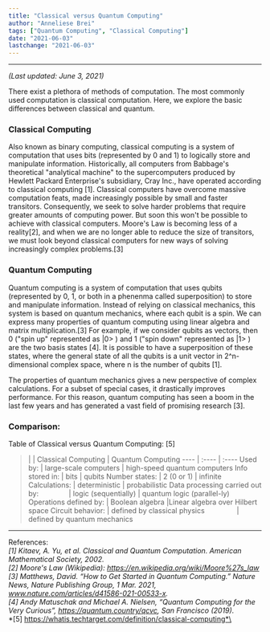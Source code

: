 ```yaml
---
title: "Classical versus Quantum Computing" 
author: "Anneliese Brei"
tags: ["Quantum Computing", "Classical Computing"] 
date: "2021-06-03" 
lastchange: "2021-06-03"
---
```

-----------------------------
*(Last updated: June 3, 2021)*


There exist a plethora of methods of computation. The most commonly used computation is classical computation. Here, we explore the basic differences between classical and quantum.

### Classical Computing

Also known as binary computing, classical computing is a system of computation that uses bits (represented by 0 and 1) to logically store and manipulate information. Historically, all computers from Babbage's theoretical "analytical machine" to the supercomputers produced by Hewlett Packard Enterprise's subsidiary, Cray Inc., have operated according to classical computing [1]. Classical computers have overcome massive computation feats, made increasingly possible by small and faster transitors. Consequently, we seek to solve harder problems that require greater amounts of computing power. But soon this won't be possible to achieve with classical computers. Moore's Law is becoming less of a reality[2],  and when we are no longer able to reduce the size of transitors, we must look beyond classical computers for new ways of solving increasingly complex problems.[3]

### Quantum Computing

Quantum computing is a system of computation that uses qubits (represented by 0, 1, or both in a phenenma called superposition) to store and manipulate information. Instead of relying on classical mechanics, this system is based on quantum mechanics, where each qubit is a spin. We can express many properties of quantum computing using linear algebra and matrix multiplication.[3] For example, if we consider qubits as vectors, then 0 ("spin up" represented as |0> ) and 1 ("spin down" represented as |1> ) are the two basis states [4]. It is possible to have a superposition of these states, where the general state of all the qubits is a unit vector in 2^n-dimensional complex space, where n is the number of qubits [1].

The properties of quantum mechanics gives a new perspective of complex calculations. For a subset of special cases, it drastically improves performance. For this reason, quantum computing has seen a boom in the last few years and has generated a vast field of promising research [3].

### Comparison:
Table of Classical versus Quantum Computing: [5]

>|               | Classical Computing   | Quantum Computing
----            | :----                  | :----
Used by:        | large-scale computers | high-speed quantum computers
Info stored in: | bits                  | qubits
Number states:  | 2 (0 or 1)            | infinite
Calculations:   | deterministic         | probabilistic 
Data processing carried out by: &emsp;&emsp;&emsp;&emsp;| logic (sequentially)   | quantum logic (parallel-ly)
Operations defined by:  | Boolean algebra               |Linear algebra over Hilbert space
Circuit behavior:       | defined by classical physics &emsp;&emsp;&emsp;&emsp; | defined by quantum mechanics


-----------------------------------------------------
References:\
*[1] Kitaev, A. Yu, et al. Classical and Quantum Computation. American Mathematical Society, 2002.* \
*[2] Moore's Law (Wikipedia): https://en.wikipedia.org/wiki/Moore%27s_law* \
*[3] Matthews, David. “How to Get Started in Quantum Computing.” Nature News, Nature Publishing Group, 1 Mar. 2021, www.nature.com/articles/d41586-021-00533-x.*  \
*[4] Andy Matuschak and Michael A. Nielsen, “Quantum Computing for the Very Curious”, https://quantum.country/qcvc, San Francisco (2019).* \
*[5] https://whatis.techtarget.com/definition/classical-computing*\
